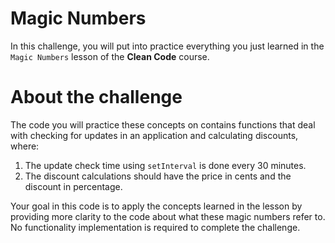 # Magic Numbers

In this challenge, you will put into practice everything you just learned in the `Magic Numbers` lesson of the **Clean Code** course.

# About the challenge

The code you will practice these concepts on contains functions that deal with checking for updates in an application and calculating discounts, where:

1. The update check time using `setInterval` is done every 30 minutes.
2. The discount calculations should have the price in cents and the discount in percentage.

Your goal in this code is to apply the concepts learned in the lesson by providing more clarity to the code about what these magic numbers refer to. No functionality implementation is required to complete the challenge.
